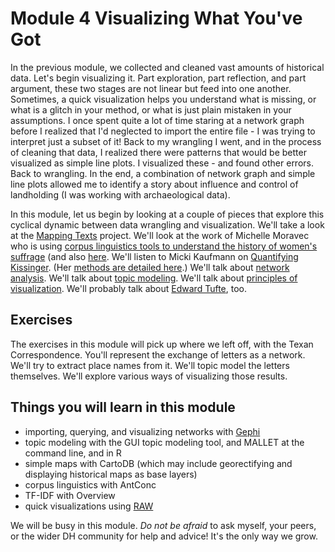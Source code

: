 Module 4 Visualizing What You've Got
=============

In the previous module, we collected and cleaned vast amounts of historical data. Let's begin visualizing it. Part exploration, part reflection, and part argument, these two stages are not linear but feed into one another. Sometimes, a quick visualization helps you understand what is missing, or what is a glitch in your method, or what is just plain mistaken in your assumptions. I once spent quite a lot of time staring at a network graph before I realized that I'd neglected to import the entire file - I was trying to interpret just a subset of it! Back to my wrangling I went, and in the process of cleaning that data, I realized there were patterns that would be better visualized as simple line plots. I visualized these - and found other errors. Back to wrangling. In the end, a combination of network graph and simple line plots allowed me to identify a story about influence and control of landholding (I was working with archaeological data).

In this module, let us begin by looking at a couple of pieces that explore this cyclical dynamic between data wrangling and visualization. We'll take a look at the [Mapping Texts](http://mappingtexts.stanford.edu/whitepaper/MappingTexts_WhitePaper.pdf) project. We'll look at the work of Michelle Moravec who is using [corpus linguistics tools to understand the history of women's suffrage](http://historyinthecity.blogspot.ca/2013/12/corpus-linguistics-for-historians.html) (and also [here](http://historyinthecity.blogspot.ca/2013/12/visualizing-gender-in-history-of-woman.html). We'll listen to Micki Kaufmann on [Quantifying Kissinger](http://scholarslab.org/announcements/podcast-micki-kaufman-on-quantifying-kissinger/). (Her [methods are detailed here](http://blog.quantifyingkissinger.com/category/methods/).) We'll talk about [network analysis](http://www.scottbot.net/HIAL/?tag=network-analysis). We'll talk about [topic modeling](http://humanities.uva.nl/~mkoolen1/materials/KB_Mallet_2015/KB_Mallet.html). We'll talk about [principles of visualization](http://www.themacroscope.org/?page_id=469). We'll probably talk about [Edward Tufte](http://en.wikipedia.org/wiki/Edward_Tufte), too.

## Exercises

The exercises in this module will pick up where we left off, with the Texan Correspondence. You'll represent the exchange of letters as a network. We'll try to extract place names from it. We'll topic model the letters themselves. We'll explore various ways of visualizing those results.

## Things you will learn in this module

+ importing, querying, and visualizing networks with [Gephi](http:/gephi.org)
+ topic modeling with the GUI topic modeling tool, and MALLET at the command line, and in R
+ simple maps with CartoDB (which may include georectifying and displaying historical maps as base layers)
+ corpus linguistics with AntConc
+ TF-IDF with Overview
+ quick visualizations using [RAW](http://raw.densitydesign.org/) 

We will be busy in this module. *Do not be afraid* to ask myself, your peers, or the wider DH community for help and advice! It's the only way we grow.
